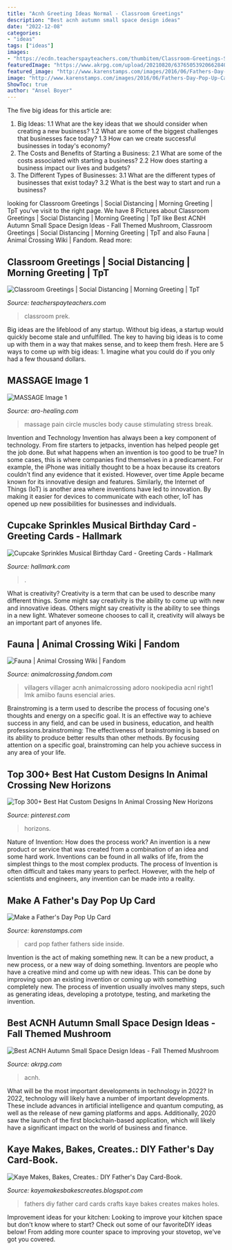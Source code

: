 ```yaml
---
title: "Acnh Greeting Ideas Normal - Classroom Greetings"
description: "Best acnh autumn small space design ideas"
date: "2022-12-08"
categories:
- "ideas"
tags: ["ideas"]
images:
- "https://ecdn.teacherspayteachers.com/thumbitem/Classroom-Greetings-Social-Distancing-Morning-Greeting-5715783-1593193195/original-5715783-3.jpg"
featuredImage: "https://www.akrpg.com/upload/20210820/6376505392066284014587218.png"
featured_image: "http://www.karenstamps.com/images/2016/06/Fathers-Day-Pop-Up-Card-Side-View-e1466224463880.jpg"
image: "http://www.karenstamps.com/images/2016/06/Fathers-Day-Pop-Up-Card-Side-View-e1466224463880.jpg"
ShowToc: true
author: "Ansel Boyer"
---
```



The five big ideas for this article are:
1. Big Ideas: 
1.1 What are the key ideas that we should consider when creating a new business? 
1.2 What are some of the biggest challenges that businesses face today? 
1.3 How can we create successful businesses in today's economy? 
2. The Costs and Benefits of Starting a Business: 
2.1 What are some of the costs associated with starting a business? 
2.2 How does starting a business impact our lives and budgets? 
3. The Different Types of Businesses: 
3.1 What are the different types of businesses that exist today? 
3.2 What is the best way to start and run a business?

	

		
looking for Classroom Greetings | Social Distancing | Morning Greeting | TpT you've visit to the right page. We have 8 Pictures about Classroom Greetings | Social Distancing | Morning Greeting | TpT like Best ACNH Autumn Small Space Design Ideas - Fall Themed Mushroom, Classroom Greetings | Social Distancing | Morning Greeting | TpT and also Fauna | Animal Crossing Wiki | Fandom. Read more:
		
    
## Classroom Greetings | Social Distancing | Morning Greeting | TpT

<img loading=lazy src="https://ecdn.teacherspayteachers.com/thumbitem/Classroom-Greetings-Social-Distancing-Morning-Greeting-5715783-1593193195/original-5715783-3.jpg" onerror="this.onerror=null;this.src='https://tse4.mm.bing.net/th?id=OIP.RGBhfAAXWRBlZH46PnrCMAAAAA&amp;pid=15.1';" alt="Classroom Greetings | Social Distancing | Morning Greeting | TpT">

_Source: teacherspayteachers.com_

>classroom prek. 

	

Big ideas are the lifeblood of any startup. Without big ideas, a startup would quickly become stale and unfulfilled. The key to having big ideas is to come up with them in a way that makes sense, and to keep them fresh. Here are 5 ways to come up with big ideas: 1. Imagine what you could do if you only had a few thousand dollars.

    
## MASSAGE Image 1

<img loading=lazy src="http://www.aro-healing.com/photos/newletter_4030_big_1.jpg?2641" onerror="this.onerror=null;this.src='https://tse1.mm.bing.net/th?id=OIP.zka_53zN1EoWfd4NwuoutwAAAA&amp;pid=15.1';" alt="MASSAGE Image 1">

_Source: aro-healing.com_

>massage pain circle muscles body cause stimulating stress break. 

	

Invention and Technology
Invention has always been a key component of technology. From fire starters to jetpacks, invention has helped people get the job done. But what happens when an invention is too good to be true? In some cases, this is where companies find themselves in a predicament. For example, the iPhone was initially thought to be a hoax because its creators couldn't find any evidence that it existed. However, over time Apple became known for its innovative design and features. Similarly, the Internet of Things (IoT) is another area where inventions have led to innovation. By making it easier for devices to communicate with each other, IoT has opened up new possibilities for businesses and individuals.

    
## Cupcake Sprinkles Musical Birthday Card - Greeting Cards - Hallmark

<img loading=lazy src="https://www.hallmark.com/dw/image/v2/AALB_PRD/on/demandware.static/-/Sites-hallmark-master/default/dwa8299aa0/images/finished-goods/Cupcake-Sprinkles-Musical-Birthday-Card-root-899ARH1125_ARH1125_1470_1.jpg_Source_Image.jpg?sw=1920" onerror="this.onerror=null;this.src='https://tse4.mm.bing.net/th?id=OIP.0NYB-kUPD6xcfw9E2_CMCAHaHa&amp;pid=15.1';" alt="Cupcake Sprinkles Musical Birthday Card - Greeting Cards - Hallmark">

_Source: hallmark.com_

>. 

	

What is creativity?
Creativity is a term that can be used to describe many different things. Some might say creativity is the ability to come up with new and innovative ideas. Others might say creativity is the ability to see things in a new light. Whatever someone chooses to call it, creativity will always be an important part of anyones life.

    
## Fauna | Animal Crossing Wiki | Fandom

<img loading=lazy src="https://vignette.wikia.nocookie.net/animalcrossing/images/9/91/Fauna_NH.png/revision/latest?cb=20200624222648" onerror="this.onerror=null;this.src='https://tse3.mm.bing.net/th?id=OIP.ZhGz38j3d_Bj40vs92KmdQAAAA&amp;pid=15.1';" alt="Fauna | Animal Crossing Wiki | Fandom">

_Source: animalcrossing.fandom.com_

>villagers villager acnh animalcrossing adoro nookipedia acnl right1 lmk amiibo fauns esencial aries. 

	

Brainstroming is a term used to describe the process of focusing one's thoughts and energy on a specific goal. It is an effective way to achieve success in any field, and can be used in business, education, and health professions.brainstroming: The effectiveness of brainstroming is based on its ability to produce better results than other methods. By focusing attention on a specific goal, brainstroming can help you achieve success in any area of your life.

    
## Top 300+ Best Hat Custom Designs In Animal Crossing New Horizons

<img loading=lazy src="https://i.pinimg.com/736x/63/26/b6/6326b6a8b0c443dcbfa424758868c2b9.jpg" onerror="this.onerror=null;this.src='https://tse1.mm.bing.net/th?id=OIP.HJlek46mee_AdIT6c5L6LwHaEK&amp;pid=15.1';" alt="Top 300+ Best Hat Custom Designs In Animal Crossing New Horizons">

_Source: pinterest.com_

>horizons. 

	

Nature of Invention: How does the process work?
An invention is a new product or service that was created from a combination of an idea and some hard work. Inventions can be found in all walks of life, from the simplest things to the most complex products. The process of Invention is often difficult and takes many years to perfect. However, with the help of scientists and engineers, any invention can be made into a reality.

    
## Make A Father&#039;s Day Pop Up Card

<img loading=lazy src="http://www.karenstamps.com/images/2016/06/Fathers-Day-Pop-Up-Card-Side-View-e1466224463880.jpg" onerror="this.onerror=null;this.src='https://tse3.mm.bing.net/th?id=OIP.7a1-kpcWkkuiSLkqROwitgHaH-&amp;pid=15.1';" alt="Make a Father&#039;s Day Pop Up Card">

_Source: karenstamps.com_

>card pop father fathers side inside. 

	

Invention is the act of making something new. It can be a new product, a new process, or a new way of doing something. Inventors are people who have a creative mind and come up with new ideas. This can be done by improving upon an existing invention or coming up with something completely new. The process of invention usually involves many steps, such as generating ideas, developing a prototype, testing, and marketing the invention.

    
## Best ACNH Autumn Small Space Design Ideas - Fall Themed Mushroom

<img loading=lazy src="https://www.akrpg.com/upload/20210820/6376505392066284014587218.png" onerror="this.onerror=null;this.src='https://tse3.mm.bing.net/th?id=OIP.nEYHZ3kcKaJTXcQuLR7ThgHaEX&amp;pid=15.1';" alt="Best ACNH Autumn Small Space Design Ideas - Fall Themed Mushroom">

_Source: akrpg.com_

>acnh. 

	

What will be the most important developments in technology in 2022?
In 2022, technology will likely have a number of important developments. These include advances in artificial intelligence and quantum computing, as well as the release of new gaming platforms and apps. Additionally, 2020 saw the launch of the first blockchain-based application, which will likely have a significant impact on the world of business and finance.

    
## Kaye Makes, Bakes, Creates.: DIY Father&#039;s Day Card-Book.

<img loading=lazy src="http://1.bp.blogspot.com/-WXgwRnOKlDA/T9Zp0We9ZyI/AAAAAAAAAKM/nN8g8z90w-o/s1600/Fathers+Day+CardBook+(6).JPG" onerror="this.onerror=null;this.src='https://tse2.mm.bing.net/th?id=OIP.lhQQhRmJ_gYa97ptW_8IsQHaJ6&amp;pid=15.1';" alt="Kaye Makes, Bakes, Creates.: DIY Father&#039;s Day Card-Book.">

_Source: kayemakesbakescreates.blogspot.com_

>fathers diy father card cards crafts kaye bakes creates makes holes. 

	

Improvement ideas for your kitchen:
Looking to improve your kitchen space but don't know where to start? Check out some of our favoriteDIY ideas below! From adding more counter space to improving your stovetop, we've got you covered.


